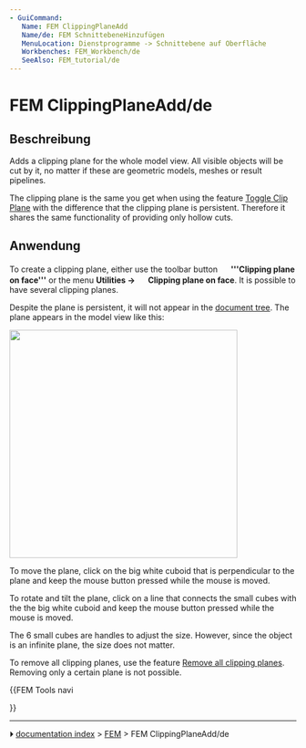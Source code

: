 ```yaml
---
- GuiCommand:
   Name: FEM ClippingPlaneAdd
   Name/de: FEM SchnittebeneHinzufügen
   MenuLocation: Dienstprogramme -> Schnittebene auf Oberfläche
   Workbenches: FEM_Workbench/de
   SeeAlso: FEM_tutorial/de
---
```


# FEM ClippingPlaneAdd/de



## Beschreibung

Adds a clipping plane for the whole model view. All visible objects will be cut by it, no matter if these are geometric models, meshes or result pipelines.

The clipping plane is the same you get when using the feature [Toggle Clip Plane](Std_ToggleClipPlane.md) with the difference that the clipping plane is persistent. Therefore it shares the same functionality of providing only hollow cuts.



## Anwendung

To create a clipping plane, either use the toolbar button **<img src="images/FEM_ClippingPlaneAdd.svg" width=16px> '''Clipping plane on face'''** or the menu **Utilities → <img src="images/FEM_ClippingPlaneAdd.svg" width=16px> Clipping plane on face**. It is possible to have several clipping planes.

Despite the plane is persistent, it will not appear in the [document tree](Tree_view.md). The plane appears in the model view like this:

<img alt="" src=images/FEM_Clipping-Plane-Example.png  style="width:400px;">

To move the plane, click on the big white cuboid that is perpendicular to the plane and keep the mouse button pressed while the mouse is moved.

To rotate and tilt the plane, click on a line that connects the small cubes with the the big white cuboid and keep the mouse button pressed while the mouse is moved.

The 6 small cubes are handles to adjust the size. However, since the object is an infinite plane, the size does not matter.

To remove all clipping planes, use the feature [Remove all clipping planes](FEM_ClippingPlaneRemoveAll.md). Removing only a certain plane is not possible.





{{FEM Tools navi

}}



---
⏵ [documentation index](../README.md) > [FEM](Category_FEM.md) > FEM ClippingPlaneAdd/de
